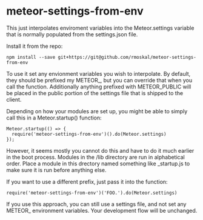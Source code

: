 # meteor-settings-from-env


This just interpolates enviroment variables into the Meteor.settings variable that is normally populated from the settings.json file.

Install it from the repo:

    npm install --save git+https://git@github.com/rmoskal/meteor-settings-from-env

To use it set any envionment variables you wish to interpolate. By default, they should be prefixed my METEOR_, but you can override that when you call the function.  Additionally anything prefixed with METEOR_PUBLIC will be placed in the public portion of the settings file that is shipped to the client.

Depending on how your modules are set up, you might be able to simply call this in a Meteor.startup() function:

    Meteor.startup(() => {
      require('meteor-settings-from-env')().do(Meteor.settings)
    });

However, it seems mostly you cannot do this and have to do it much earlier in the boot process.  Modules in the /lib directory are run in alphabetical order. Place a module in this drectory named something like  _startup.js to make sure it is run before anything else.

    
    
If you want to use a different prefix, just pass it into the function:

    require('meteor-settings-from-env')('FOO.').do(Meteor.settings)

If you use this approach, you can still use a settings file, and not set any METEOR_ environment variables. Your development flow will be unchanged.
